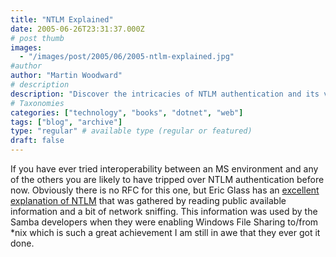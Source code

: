```yaml
---
title: "NTLM Explained"
date: 2005-06-26T23:31:37.000Z
# post thumb
images:
  - "/images/post/2005/06/2005-ntlm-explained.jpg"
#author
author: "Martin Woodward"
# description
description: "Discover the intricacies of NTLM authentication and its vital role in enabling seamless interoperability between MS and Unix-like environments."
# Taxonomies
categories: ["technology", "books", "dotnet", "web"]
tags: ["blog", "archive"]
type: "regular" # available type (regular or featured)
draft: false
---
```

If you have ever tried interoperability between an MS environment and any of the others you are likely to have tripped over NTLM authentication before now.  Obviously there is no RFC for this one, but Eric Glass has an [excellent explanation of NTLM](http://davenport.sourceforge.net/ntlm.html) that was gathered by reading public available information and a bit of network sniffing.  This information was used by the Samba developers when they were enabling Windows File Sharing to/from *nix which is such a great achievement I am still in awe that they ever got it done.